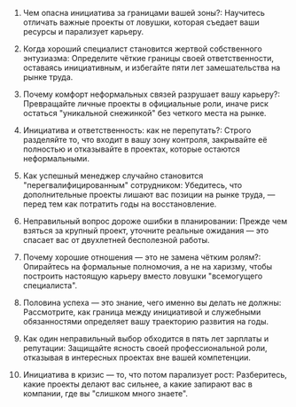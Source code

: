 1. Чем опасна инициатива за границами вашей зоны?: Научитесь отличать важные проекты от ловушки, которая съедает ваши ресурсы и парализует карьеру.

2. Когда хороший специалист становится жертвой собственного энтузиазма: Определите чёткие границы своей ответственности, оставаясь инициативным, и избегайте пяти лет замешательства на рынке труда.

3. Почему комфорт неформальных связей разрушает вашу карьеру?: Превращайте личные проекты в официальные роли, иначе риск остаться "уникальной снежинкой" без четкого места на рынке.

4. Инициатива и ответственность: как не перепутать?: Строго разделяйте то, что входит в вашу зону контроля, закрывайте её полностью и отказывайте в проектах, которые остаются неформальными.

5. Как успешный менеджер случайно становится "перегвалифицированным" сотрудником: Убедитесь, что дополнительные проекты лишают вас позиции на рынке труда, — перед тем как потратить годы на восстановление.

6. Неправильный вопрос дороже ошибки в планировании: Прежде чем взяться за крупный проект, уточните реальные ожидания — это спасает вас от двухлетней бесполезной работы.

7. Почему хорошие отношения — это не замена чётким ролям?: Опирайтесь на формальные полномочия, а не на харизму, чтобы построить настоящую карьеру вместо ловушки "всемогущего специалиста".

8. Половина успеха — это знание, чего именно вы делать не должны: Рассмотрите, как граница между инициативой и служебными обязанностями определяет вашу траекторию развития на годы.

9. Как один неправильный выбор обходится в пять лет зарплаты и репутации: Защищайте ясность своей профессиональной роли, отказывая в интересных проектах вне вашей компетенции.

10. Инициатива в кризис — то, что потом парализует рост: Разберитесь, какие проекты делают вас сильнее, а какие запирают вас в компании, где вы "слишком много знаете".
